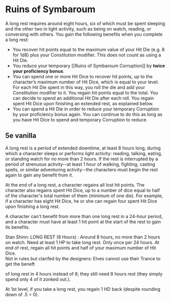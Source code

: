 # Ruins of Symbaroum

A long rest requires around eight hours, six of which must be spent sleeping and the other two in light activity, such as being on watch, reading, or conversing with others. You gain the following benefits when you complete a long rest: 
- You recover hit points equal to the maximum value of your Hit Die (e.g. 8 for 1d8) plus your Constitution modifier. This does not count as using a Hit Die.  
- You reduce your temporary [[Ruins of Symbaroum Corruption]] by **twice your proficiency bonus**.  
- You can spend one or more Hit Dice to recover hit points, up to the character’s maximum number of Hit Dice, which is equal to your level. For each Hit Die spent in this way, you roll the die and add your Constitution modifier to it. You regain hit points equal to the total. You can decide to spend an additional Hit Die after each roll. You regain spent Hit Dice upon finishing an extended rest, as explained below.
- You can spend a Hit Die in order to reduce your temporary Corruption by your proficiency bonus again. You can continue to do this as long as you have Hit Dice to spend and temporary Corruption to reduce.

## 5e vanilla
A long rest is a period of extended downtime, at least 8 hours long, during which a character sleeps or performs light activity: reading, talking, eating, or standing watch for no more than 2 hours. If the rest is interrupted by a period of strenuous activity--at least 1 hour of walking, fighting, casting spells, or similar adventuring activity--the characters must begin the rest again to gain any benefit from it.

At the end of a long rest, a character regains all lost hit points. The character also regains spent Hit Dice, up to a number of dice equal to half of the character's total number of them (minimum of one die). For example, if a character has eight Hit Dice, he or she can regain four spent Hit Dice upon finishing a long rest.

A character can't benefit from more than one long rest in a 24-hour period, and a character must have at least 1 hit point at the start of the rest to gain its benefits.

Stan Shinn:
LONG REST (8 Hours) : Around 8 hours, no more than 2 hours on watch. Need at least 1 HP to take long rest. Only once per 24 hours. At end of rest, regain all hit points and half of your maximum number of Hit Dice.  
Not in rules but clarifed by the designers: Elves cannot use their Trance to get the beneft

of long rest in 4 hours instead of 8; they still need 8 hours rest (they simply spend only 4 of it zonked out.).

At 1st level, if you take a long rest, you regain 1 HD back (despite rounding down of .5 = 0).
